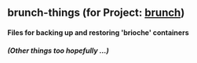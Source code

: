 ## brunch-things (for Project: [brunch](https://github.com/sebanc/brunch))

#### Files for backing up and restoring 'brioche' containers  

##### (Other things too hopefully ...)
